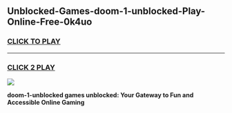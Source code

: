 
## Unblocked-Games-doom-1-unblocked-Play-Online-Free-0k4uo
<h3>
<a href="https://premium76.site?title=doom-1-unblocked&ref=26A">CLICK TO PLAY</a></h3>
<hr>

<h3>
<a href="https://premium76.site?title=doom-1-unblocked&ref=26A">CLICK 2 PLAY</a>
  
</h3>

<a href="https://premium76.site?title=doom-1-unblocked&ref=26A"><img src="https://clearcache.store/games.png"></a>


**doom-1-unblocked games unblocked: Your Gateway to Fun and Accessible Online Gaming**
